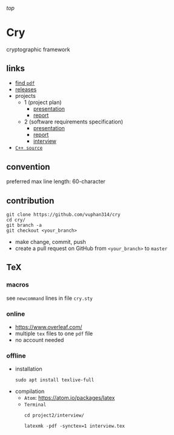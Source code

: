 <h6>top</h6>

# Cry
cryptographic framework

## links
- [find `pdf`][find]
- [releases][releases]
- projects
  - 1 (project plan)
    - [presentation][presentation1]
    - [report][report1]
  - 2 (software requirements specification)
    - [presentation][presentation2]
    - [report][report2]
    - [interview][interview2]
- [`C++ source`][src]

## convention
preferred max line length: 60-character

## contribution
```
git clone https://github.com/vuphan314/cry
cd cry/
git branch -a
git checkout <your_branch>
```
- make change, commit, push
- create a pull request on GitHub
  from `<your_branch>` to `master`

## TeX

### macros
see `newcommand` lines in file `cry.sty`

### online
- https://www.overleaf.com/
- multiple `tex` files to one `pdf` file
- no account needed

### offline
- installation
  ```
  sudo apt install texlive-full

  ```
- compilation
  - `Atom`: https://atom.io/packages/latex
  - `Terminal`
    ```
    cd project2/interview/

    latexmk -pdf -synctex=1 interview.tex
    ```
<!--------------------------------------------------------->

[find]:https://github.com/vuphan314/cry/find/master
[releases]:https://github.com/vuphan314/cry/releases

[presentation1]:https://github.com/vuphan314/cry/blob/master/project1/presentation/presentation.pdf
[report1]:https://github.com/vuphan314/cry/blob/master/project1/report/report.pdf

[presentation2]:https://github.com/vuphan314/cry/blob/master/project2/presentation/presentation.pdf
[report2]:https://github.com/vuphan314/cry/blob/master/project2/report/report.pdf
[interview2]:https://github.com/vuphan314/cry/blob/master/project2/interview/interview.pdf

[src]:https://github.com/vuphan314/cry/tree/master/src
